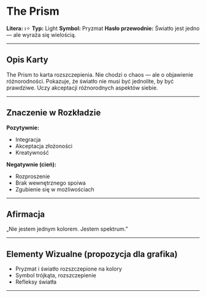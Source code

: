 
# The Prism

**Litera:** ו✧
**Typ:** Light
**Symbol:** Pryzmat
**Hasło przewodnie:** Światło jest jedno — ale wyraża się wielością.

---

## Opis Karty
The Prism to karta rozszczepienia. Nie chodzi o chaos — ale o objawienie różnorodności. Pokazuje, że światło nie musi być jednolite, by być prawdziwe. Uczy akceptacji różnorodnych aspektów siebie.

---

## Znaczenie w Rozkładzie

**Pozytywnie:**
- Integracja
- Akceptacja złożoności
- Kreatywność

**Negatywnie (cień):**
- Rozproszenie
- Brak wewnętrznego spoiwa
- Zgubienie się w możliwościach
---

## Afirmacja
„Nie jestem jednym kolorem. Jestem spektrum.”

---

## Elementy Wizualne (propozycja dla grafika)
- Pryzmat i światło rozszczepione na kolory
- Symbol trójkąta, rozszczepienie
- Refleksy światła

---

